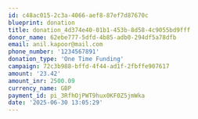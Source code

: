 ```yaml
---
id: c48ac015-2c3a-4066-aef8-87ef7d87670c
blueprint: donation
title: donation_4d374e40-01b1-453b-8d58-4c9055bd9fff
donor_name: 62ebe777-5dfd-4b85-adb0-294df5a78dfb
email: anil.kapoor@mail.com
phone_number: '1234567891'
donation_type: 'One Time Funding'
campaign: 72c3b988-bffd-4f44-ad1f-2fbffe907617
amount: '23.42'
amount_inr: 2500.09
currency_name: GBP
payment_id: pi_3RfhOjPWT9hux0KF0Z5jmWka
date: '2025-06-30 13:05:29'
---
```

